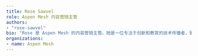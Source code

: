 ```yaml
---
title: Rose Sawvel
role: Aspen Mesh 内容营销主管
authors:
- "rose-sawvel"
bio: "Rose 是 Aspen Mesh 的内容营销主管。她是一位专注于创新和教育的技术传播者，致力于开源和云原生生态系统。她热衷于发现好的想法并将其转化为可访问的、相关的内容并及时发布出来，以帮助人们更好地理解技术。除了关注服务网格或微服务之外，她还活跃在世界各地的歌剧界。"
organizations:
- name: Aspen Mesh
---
```


